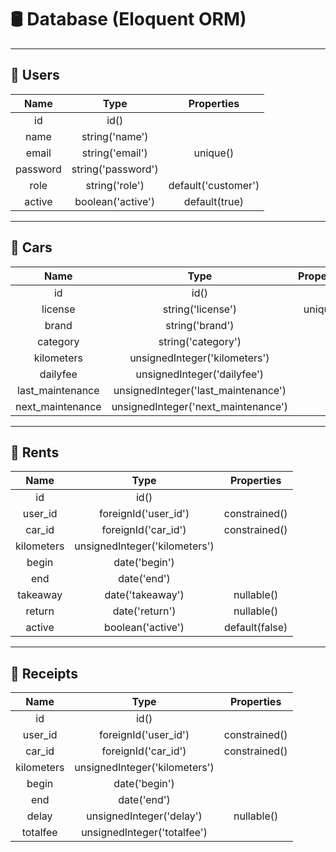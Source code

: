 # 🛢 Database (Eloquent ORM)

---

## 👥 Users

|Name    |Type              |Properties         |
|:------:|:----------------:|:-----------------:|
|id      |id()              |                   |
|name    |string('name')    |                   |
|email   |string('email')   |unique()           |
|password|string('password')|                   |
|role    |string('role')    |default('customer')|
|active  |boolean('active') |default(true)      |

---

## 🚗 Cars

|Name            |Type                               |Properties|
|:--------------:|:---------------------------------:|:--------:|
|id              |id()                               |          |
|license         |string('license')                  |unique()  |
|brand           |string('brand')                    |          |
|category        |string('category')                 |          |
|kilometers      |unsignedInteger('kilometers')      |          |
|dailyfee        |unsignedInteger('dailyfee')        |          |
|last_maintenance|unsignedInteger('last_maintenance')|          |
|next_maintenance|unsignedInteger('next_maintenance')|          |

---

## 🔑 Rents

|Name       |Type                         |Properties    |
|:---------:|:---------------------------:|:------------:|
|id         |id()                         |              |
|user_id    |foreignId('user_id')         |constrained() |
|car_id     |foreignId('car_id')          |constrained() |
|kilometers |unsignedInteger('kilometers')|              |
|begin      |date('begin')                |              |
|end        |date('end')                  |              |
|takeaway   |date('takeaway')             |nullable()    |
|return     |date('return')               |nullable()    |
|active     |boolean('active')            |default(false)|

---

## 🧾 Receipts

|Name       |Type                         |Properties   |
|:---------:|:---------------------------:|:-----------:|
|id         |id()                         |             |
|user_id    |foreignId('user_id')         |constrained()|
|car_id     |foreignId('car_id')          |constrained()|
|kilometers |unsignedInteger('kilometers')|             |
|begin      |date('begin')                |             |
|end        |date('end')                  |             |
|delay      |unsignedInteger('delay')     |nullable()   |
|totalfee   |unsignedInteger('totalfee')  |             |
